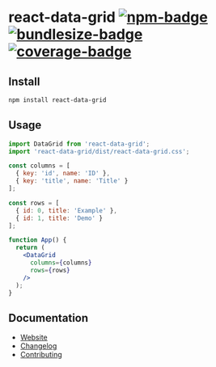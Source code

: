 # react-data-grid [![npm-badge]][npm-url] [![bundlesize-badge]][bundlesize-url] [![coverage-badge]][azure-url]

[npm-badge]: https://img.shields.io/npm/v/react-data-grid/alpha?style=flat-square
[npm-url]: https://www.npmjs.com/package/react-data-grid
[bundlesize-badge]: https://img.shields.io/bundlephobia/minzip/react-data-grid/alpha?style=flat-square
[bundlesize-url]: https://bundlephobia.com/result?p=react-data-grid@alpha
[coverage-badge]: https://img.shields.io/azure-devops/coverage/nstepi181/react-data-grid/1/alpha?style=flat-square
[azure-url]: https://dev.azure.com/nstepi181/react-data-grid/_build/latest?definitionId=1&branchName=alpha

## Install

```sh
npm install react-data-grid
```

## Usage

```jsx
import DataGrid from 'react-data-grid';
import 'react-data-grid/dist/react-data-grid.css';

const columns = [
  { key: 'id', name: 'ID' },
  { key: 'title', name: 'Title' }
];

const rows = [
  { id: 0, title: 'Example' },
  { id: 1, title: 'Demo' }
];

function App() {
  return (
    <DataGrid
      columns={columns}
      rows={rows}
    />
  );
}
```

## Documentation

- [Website](https://adazzle.github.io/react-data-grid/)
- [Changelog](CHANGELOG.md)
- [Contributing](CONTRIBUTING.md)
